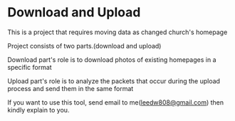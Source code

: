 # Download and Upload

This is a project that requires moving data as changed church's homepage

Project consists of two parts.(download and upload)

Download part's role is to download photos of existing homepages in a specific format

Upload part's role is to analyze the packets that occur during the upload process and send them in the same format

If you want to use this tool, send email to me(leedw808@gmail.com) then kindly explain to you.
